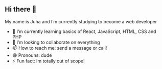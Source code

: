 ## Hi there 👋

My name is Juha and I’m currently studying to become a web developer


- 🌱 I’m currently learning basics of React, JavaScript, HTML, CSS and PHP
- 👯 I’m looking to collaborate on everything
- 📫 How to reach me: send a message or call!
- 😄 Pronouns: dude
- ⚡ Fun fact: Im totally out of scope! 


